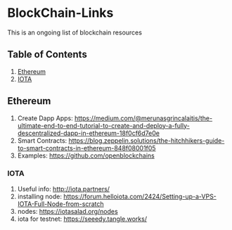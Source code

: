 # BlockChain-Links

This is an ongoing list of blockchain resources

## Table of Contents

1. [Ethereum](#Ethereum)
1. [IOTA](#IOTA)

## Ethereum

1. Create Dapp Apps: https://medium.com/@merunasgrincalaitis/the-ultimate-end-to-end-tutorial-to-create-and-deploy-a-fully-descentralized-dapp-in-ethereum-18f0cf6d7e0e
1. Smart Contracts: https://blog.zeppelin.solutions/the-hitchhikers-guide-to-smart-contracts-in-ethereum-848f08001f05
1. Examples: https://github.com/openblockchains


 
### IOTA

1. Useful info: http://iota.partners/
1. installing node: https://forum.helloiota.com/2424/Setting-up-a-VPS-IOTA-Full-Node-from-scratch
1. nodes: https://iotasalad.org/nodes
1. iota for testnet: https://seeedy.tangle.works/
